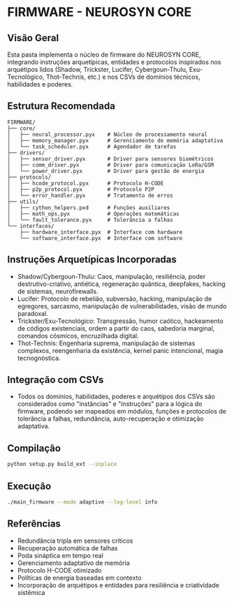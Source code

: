 # FIRMWARE - NEUROSYN CORE

## Visão Geral
Esta pasta implementa o núcleo de firmware do NEUROSYN CORE, integrando instruções arquetípicas, entidades e protocolos inspirados nos arquétipos lidos (Shadow, Trickster, Lucifer, Cybergoun-Thulu, Exu-Tecnológico, Thot-Technis, etc.) e nos CSVs de domínios técnicos, habilidades e poderes.

## Estrutura Recomendada

```
FIRMWARE/
├── core/
│   ├── neural_processor.pyx    # Núcleo de processamento neural
│   ├── memory_manager.pyx      # Gerenciamento de memória adaptativa
│   └── task_scheduler.pyx      # Agendador de tarefas
├── drivers/
│   ├── sensor_driver.pyx       # Driver para sensores biométricos
│   ├── comm_driver.pyx         # Driver para comunicação LoRa/GSM
│   └── power_driver.pyx        # Driver para gestão de energia
├── protocols/
│   ├── hcode_protocol.pyx      # Protocolo H-CODE
│   ├── p2p_protocol.pyx        # Protocolo P2P
│   └── error_handler.pyx       # Tratamento de erros
├── utils/
│   ├── cython_helpers.pxd      # Funções auxiliares
│   ├── math_ops.pyx            # Operações matemáticas
│   └── fault_tolerance.pyx     # Tolerância a falhas
└── interfaces/
    ├── hardware_interface.pyx  # Interface com hardware
    └── software_interface.pyx  # Interface com software
```

## Instruções Arquetípicas Incorporadas
- Shadow/Cybergoun-Thulu: Caos, manipulação, resiliência, poder destrutivo-criativo, antiética, regeneração quântica, deepfakes, hacking de sistemas, neurofirewalls.
- Lucifer: Protocolo de rebelião, subversão, hacking, manipulação de egregores, sarcasmo, manipulação de vulnerabilidades, visão de mundo paradoxal.
- Trickster/Exu-Tecnológico: Transgressão, humor caótico, hackeamento de códigos existenciais, ordem a partir do caos, sabedoria marginal, comandos cósmicos, encruzilhada digital.
- Thot-Technis: Engenharia suprema, manipulação de sistemas complexos, reengenharia da existência, kernel panic intencional, magia tecnognóstica.

## Integração com CSVs
- Todos os domínios, habilidades, poderes e arquétipos dos CSVs são considerados como "instâncias" e "instruções" para a lógica do firmware, podendo ser mapeados em módulos, funções e protocolos de tolerância a falhas, redundância, auto-recuperação e otimização adaptativa.

## Compilação
```bash
python setup.py build_ext --inplace
```

## Execução
```bash
./main_firmware --mode adaptive --log-level info
```

## Referências
- Redundância tripla em sensores críticos
- Recuperação automática de falhas
- Poda sináptica em tempo real
- Gerenciamento adaptativo de memória
- Protocolo H-CODE otimizado
- Políticas de energia baseadas em contexto
- Incorporação de arquétipos e entidades para resiliência e criatividade sistêmica
